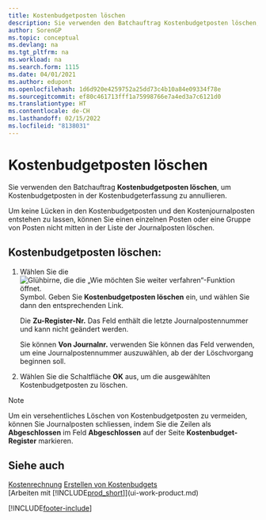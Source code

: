 ```yaml
---
title: Kostenbudgetposten löschen
description: Sie verwenden den Batchauftrag Kostenbudgetposten löschen, um Kostenbudgetposten in der Kostenbudgeterfassung zu annullieren.
author: SorenGP
ms.topic: conceptual
ms.devlang: na
ms.tgt_pltfrm: na
ms.workload: na
ms.search.form: 1115
ms.date: 04/01/2021
ms.author: edupont
ms.openlocfilehash: 1d6d920e4259752a25dd73c4b10a84e09334f78e
ms.sourcegitcommit: ef80c461713fff1a75998766e7a4ed3a7c6121d0
ms.translationtype: HT
ms.contentlocale: de-CH
ms.lasthandoff: 02/15/2022
ms.locfileid: "8138031"
---
```

# <a name="delete-cost-budget-entries"></a>Kostenbudgetposten löschen

Sie verwenden den Batchauftrag **Kostenbudgetposten löschen**, um Kostenbudgetposten in der Kostenbudgeterfassung zu annullieren.  

Um keine Lücken in den Kostenbudgetposten und den Kostenjournalposten entstehen zu lassen, können Sie einen einzelnen Posten oder eine Gruppe von Posten nicht mitten in der Liste der Journalposten löschen.  

## <a name="to-delete-a-cost-budget-entry"></a>Kostenbudgetposten löschen:  

1. Wählen Sie die ![Glühbirne, die die „Wie möchten Sie weiter verfahren“-Funktion öffnet.](media/ui-search/search_small.png "Tell Me-Funktion") Symbol. Geben Sie **Kostenbudgetposten löschen** ein, und wählen Sie dann den entsprechenden Link.  

    Die **Zu-Register-Nr.** Das Feld  enthält die letzte Journalpostennummer und kann nicht geändert werden.  

    Sie können **Von Journalnr.** verwenden Sie können das Feld  verwenden, um eine Journalpostennummer auszuwählen, ab der der Löschvorgang beginnen soll.  
2. Wählen Sie die Schaltfläche **OK** aus, um die ausgewählten Kostenbudgetposten zu löschen.  

> [!NOTE]  
> Um ein versehentliches Löschen von Kostenbudgetposten zu vermeiden, können Sie Journalposten schliessen, indem Sie die Zeilen als **Abgeschlossen** im Feld **Abgeschlossen** auf der Seite **Kostenbudget-Register** markieren.  

## <a name="see-also"></a>Siehe auch

[Kostenrechnung](finance-manage-cost-accounting.md)
[Erstellen von Kostenbudgets](finance-create-cost-budgets.md)  
[Arbeiten mit [!INCLUDE[prod_short](includes/prod_short.md)]](ui-work-product.md)


[!INCLUDE[footer-include](includes/footer-banner.md)]